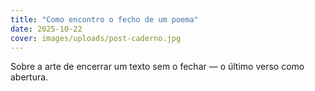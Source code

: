 ```yaml
---
title: "Como encontro o fecho de um poema"
date: 2025-10-22
cover: images/uploads/post-caderno.jpg
---
```


Sobre a arte de encerrar um texto sem o fechar — o último verso como abertura.
